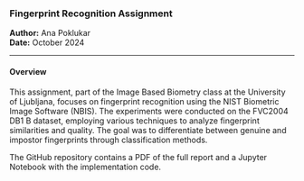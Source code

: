 ### Fingerprint Recognition Assignment

**Author:** Ana Poklukar  
**Date:** October 2024

---

#### Overview
This assignment, part of the Image Based Biometry class at the University of Ljubljana, focuses on fingerprint recognition using the NIST Biometric Image Software (NBIS). The experiments were conducted on the FVC2004 DB1 B dataset, employing various techniques to analyze fingerprint similarities and quality. The goal was to differentiate between genuine and impostor fingerprints through classification methods.

The GitHub repository contains a PDF of the full report and a Jupyter Notebook with the implementation code.